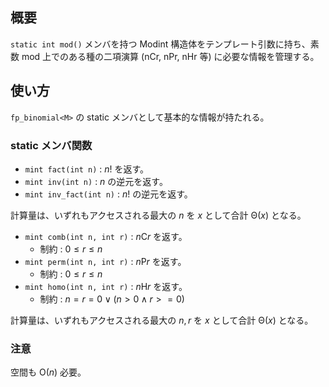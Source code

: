 ## 概要

`static int mod()` メンバを持つ Modint 構造体をテンプレート引数に持ち、素数 mod 上でのある種の二項演算 (nCr, nPr, nHr 等) に必要な情報を管理する。

## 使い方

`fp_binomial<M>` の static メンバとして基本的な情報が持たれる。

### static メンバ関数

- `mint fact(int n)` : $n!$ を返す。
- `mint inv(int n)` : $n$ の逆元を返す。
- `mint inv_fact(int n)` : $n!$ の逆元を返す。

計算量は、いずれもアクセスされる最大の $n$ を $x$ として合計 $\mathrm{\Theta}(x)$ となる。

- `mint comb(int n, int r)` : $n\mathrm{C}r$ を返す。
  - 制約 : $0 \leq r \leq n$
- `mint perm(int n, int r)` : $n\mathrm{P}r$ を返す。
  - 制約 : $0 \leq r \leq n$
- `mint homo(int n, int r)` : $n\mathrm{H}r$ を返す。
  - 制約 : $n = r = 0 \lor (n > 0 \land r >= 0)$

計算量は、いずれもアクセスされる最大の $n, r$ を $x$ として合計 $\mathrm{\Theta}(x)$ となる。

### 注意
空間も $\mathrm{O}(n)$ 必要。